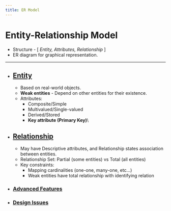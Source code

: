 ```yaml
---
title: ER Model
---
```

# Entity-Relationship Model
- Structure - [ *Entity, Attributes, Relationship* ]
- ER diagram for graphical representation.
---
- ## <ins>Entity
    - Based on real-world objects.
    - **Weak entities** - Depend on other entities for their existence.
    - Attributes:
        - Composite/Simple
        - Multivalued/Single-valued
        - Derived/Stored
        - **Key attribute (Primary Key)**\
    
- ## <ins>Relationship
    - May have Descriptive attributes, and Relationship states association between entities. 
    - Relationship Set: Partial (some entities) vs Total (all entities)
    - Key constraints:
        - Mapping cardinalities (one-one, many-one, etc...)
        - Weak entities have total relationship with identifying relation

- ### <ins>Advanced Features
- ### <ins>Design Issues
    